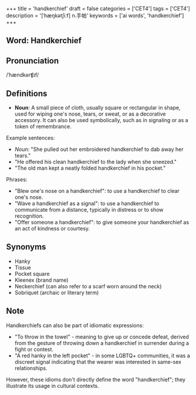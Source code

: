+++
title = 'handkerchief'
draft = false
categories = ['CET4']
tags = ['CET4']
description = '[ˈhæŋkət∫iːf] n.手帕'
keywords = ['ai words', 'handkerchief']
+++

## Word: Handkerchief

## Pronunciation
/ˈhændkərʧɪf/

## Definitions
- **Noun**: A small piece of cloth, usually square or rectangular in shape, used for wiping one's nose, tears, or sweat, or as a decorative accessory. It can also be used symbolically, such as in signaling or as a token of remembrance.

Example sentences:
- *Noun*: "She pulled out her embroidered handkerchief to dab away her tears."
- "He offered his clean handkerchief to the lady when she sneezed."
- "The old man kept a neatly folded handkerchief in his pocket."

Phrases:
- "Blew one's nose on a handkerchief": to use a handkerchief to clear one's nose.
- "Wave a handkerchief as a signal": to use a handkerchief to communicate from a distance, typically in distress or to show recognition.
- "Offer someone a handkerchief": to give someone your handkerchief as an act of kindness or courtesy.

## Synonyms
- Hanky
- Tissue
- Pocket square
- Kleenex (brand name)
- Neckerchief (can also refer to a scarf worn around the neck)
- Sobriquet (archaic or literary term)

## Note
Handkerchiefs can also be part of idiomatic expressions:
- "To throw in the towel" - meaning to give up or concede defeat, derived from the gesture of throwing down a handkerchief in surrender during a fight or contest.
- "A red hanky in the left pocket" - in some LGBTQ+ communities, it was a discreet signal indicating that the wearer was interested in same-sex relationships. 

However, these idioms don't directly define the word "handkerchief"; they illustrate its usage in cultural contexts.
